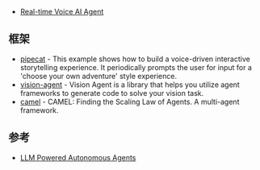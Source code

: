 - [Real-time Voice AI Agent](https://github.com/CerebriumAI/examples/tree/master/18-realtime-voice-agent)

## 框架

- [pipecat](https://github.com/pipecat-ai/pipecat) - This example shows how to build a voice-driven interactive storytelling experience. It periodically prompts the user for input for a 'choose your own adventure' style experience. 
- [vision-agent](https://github.com/landing-ai/vision-agent) - Vision Agent is a library that helps you utilize agent frameworks to generate code to solve your vision task. 
- [camel](https://github.com/camel-ai/camel) - CAMEL: Finding the Scaling Law of Agents. A multi-agent framework.

## 参考

- [LLM Powered Autonomous Agents](https://lilianweng.github.io/posts/2023-06-23-agent/)